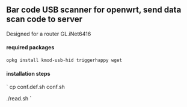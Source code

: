 ## Bar code USB scanner for openwrt, send data scan code to server

Designed for a router GL.iNet6416


#### required packages

`
opkg install kmod-usb-hid triggerhappy wget
`

#### installation steps
`
cp conf.def.sh conf.sh

./read.sh
`


